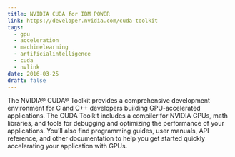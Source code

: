 ```yaml
---
title: NVIDIA CUDA for IBM POWER
link: https://developer.nvidia.com/cuda-toolkit
tags:
  - gpu
  - acceleration
  - machinelearning
  - artificialintelligence
  - cuda
  - nvlink
date: 2016-03-25
draft: false
---
```


The NVIDIA® CUDA® Toolkit provides a comprehensive development environment for C and C++ developers building GPU-accelerated applications.
The CUDA Toolkit includes a compiler for NVIDIA GPUs, math libraries, and tools for debugging and optimizing the performance of your applications.
You’ll also find programming guides, user manuals, API reference, and other documentation to help
you get started quickly accelerating your application with GPUs.
